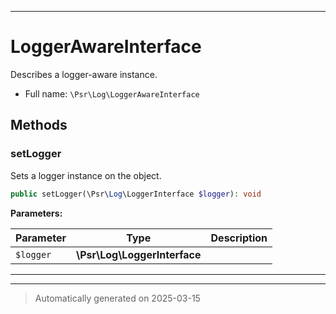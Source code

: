 ***

# LoggerAwareInterface

Describes a logger-aware instance.



* Full name: `\Psr\Log\LoggerAwareInterface`



## Methods


### setLogger

Sets a logger instance on the object.

```php
public setLogger(\Psr\Log\LoggerInterface $logger): void
```








**Parameters:**

| Parameter | Type | Description |
|-----------|------|-------------|
| `$logger` | **\Psr\Log\LoggerInterface** |  |





***


***
> Automatically generated on 2025-03-15
